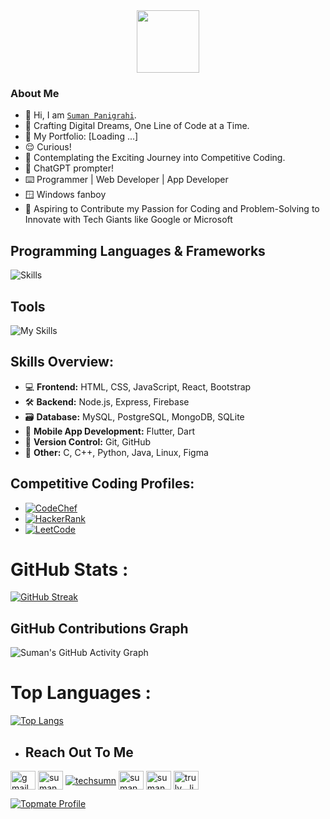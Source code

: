 <div id="header" align="center">
  <img src="https://media.giphy.com/media/M9gbBd9nbDrOTu1Mqx/giphy.gif" width="100"/>
</div>
<div id="badges" align="center">
  <img src="https://komarev.com/ghpvc/?username=suman1406&style=flat-square&color=blue" alt=""/>
</div>

### About Me

- 👋 Hi, I am [`Suman Panigrahi`](https://www.linkedin.com/in/sumanpanigrahiman).
- 🚀 Crafting Digital Dreams, One Line of Code at a Time.
- 👀 My Portfolio: [Loading ...]
- 😌 Curious!
- 👀 Contemplating the Exciting Journey into Competitive Coding.
- 👀 ChatGPT prompter!
- ⌨️ Programmer | Web Developer | App Developer
- 🪟 Windows fanboy
- 🚀 Aspiring to Contribute my Passion for Coding and Problem-Solving to Innovate with Tech Giants like Google or Microsoft

## Programming Languages & Frameworks
<!--TODO: Add verilog-->
![Skills](https://skills.thijs.gg/icons?i=c,cpp,py,java,js,html,css,react,mysql,postgres,flutter,sqlite,dart,tailwind,express,nodejs,)

## Tools

![My Skills](https://skills.thijs.gg/icons?i=git,github,androidstudio,linux,autocad,bootstrap,codepen,firebase,ps,visualstudio,vscode,figma,eclipse,replit,postman,)

## Skills Overview:

- 💻 **Frontend:** HTML, CSS, JavaScript, React, Bootstrap
- 🛠️ **Backend:** Node.js, Express, Firebase
- 🗃️ **Database:** MySQL, PostgreSQL, MongoDB, SQLite
- 📱 **Mobile App Development:** Flutter, Dart
- 🔄 **Version Control:** Git, GitHub
- 🚀 **Other:** C, C++, Python, Java, Linux, Figma

## Competitive Coding Profiles:

- [![CodeChef](https://img.shields.io/badge/CodeChef-5B4638?style=for-the-badge&logo=codechef&logoColor=white)](https://www.codechef.com/users/psuman1406)
- [![HackerRank](https://img.shields.io/badge/HackerRank-00EA64?style=for-the-badge&logo=hackerrank&logoColor=white)](https://www.hackerrank.com/psuman1406)
- [![LeetCode](https://img.shields.io/badge/LeetCode-FFA116?style=for-the-badge&logo=leetcode&logoColor=white)](https://www.leetcode.com/psuman1406)

# GitHub Stats :
[![GitHub Streak](https://github-readme-streak-stats.herokuapp.com?user=suman1406&theme=dark&hide_border=true)](https://git.io/streak-stats)

<!-- GitHub Contributions Graph -->
## GitHub Contributions Graph
![Suman's GitHub Activity Graph](https://github-readme-stats.vercel.app/api?username=suman1406&show_icons=true&count_private=true&theme=dark)

# Top Languages :

[![Top Langs](https://github-readme-stats.vercel.app/api/top-langs/?username=suman1406&layout=compact&theme=vision-friendly-dark)](https://github.com/anuraghazra/github-readme-stats)

- ## Reach Out To Me

<a href="mailto:psuman7155@gmail.com"><img align="center" src="https://img.icons8.com/color/48/000000/gmail.png" alt="gmail" height="30" width="40" /></a>
<a href="https://codepen.io/sumanpanigrahi" target="blank"><img align="center" src="https://raw.githubusercontent.com/rahuldkjain/github-profile-readme-generator/master/src/images/icons/Social/codepen.svg" alt="sumanpanigrahi" height="30" width="40" /></a>
<a href="https://twitter.com/techsumn" target="blank"><img align="center" src="https://img.shields.io/twitter/follow/techsumn?logo=twitter&style=for-the-badge" alt="techsumn" /></a>
<a href="https://linkedin.com/in/sumanpanigrahiman" target="blank"><img align="center" src="https://raw.githubusercontent.com/rahuldkjain/github-profile-readme-generator/master/src/images/icons/Social/linked-in-alt.svg" alt="sumanpanigrahiman" height="30" width="40" /></a>
<a href="https://fb.com/suman.panigrahi7155" target="blank"><img align="center" src="https://raw.githubusercontent.com/rahuldkjain/github-profile-readme-generator/master/src/images/icons/Social/facebook.svg" alt="suman.panigrahi7155" height="30" width="40" /></a>
<a href="https://instagram.com/truly__livin" target="blank"><img align="center" src="https://raw.githubusercontent.com/rahuldkjain/github-profile-readme-generator/master/src/images/icons/Social/instagram.svg" alt="truly__livin" height="30" width="40" /></a>

[![Topmate Profile](https://topmate.io/suman_pani)](https://topmate.io/suman_pani)
